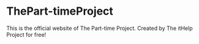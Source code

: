 # ThePart-timeProject
This is the official website of The Part-time Project. Created by The itHelp Project for free! 
